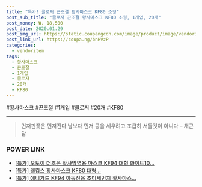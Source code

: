 ```yaml
--- 
title: "특가! 클로저 끈조절 황사마스크 KF80 소형" 
post_sub_title: "클로저 끈조절 황사마스크 KF80 소형, 1개입, 20개" 
post_money: ₩. 18,500 
post_date: 2020.01.29 
post_img_url: https://static.coupangcdn.com/image/product/image/vendoritem/2019/01/02/4138259591/636ca2a4-12b5-476b-bb52-a3ca0beb470b.jpg 
post_link_url: https://coupa.ng/bnHVzP 
categories: 
  - vendoritem 
tags: 
  - 황사마스크 
  - 끈조절 
  - 1개입 
  - 클로저 
  - 20개 
  - KF80 
--- 
```

  #황사마스크 #끈조절 #1개입 #클로저 #20개 #KF80 
<hr> 

> 먼저핀꽃은 먼저진다  남보다 먼저 공을 세우려고 조급히 서둘것이 아니다 – 채근담 


### POWER LINK

* <a href="https://blog.naver.com/santokki14/221788049460" target="_blank">[특가] 오토이 더조은 황사방역용 마스크 KF94 대형 화이트10...</a>
* <a href="https://blog.naver.com/sakai111/221786934574" target="_blank">[특가] 웰킵스 황사마스크 KF80 대형...</a>
* <a href="https://blog.naver.com/sakai111/221788201001" target="_blank">[특가] 애니가드 KF94 아동전용 초미세먼지 황사마스...</a>
